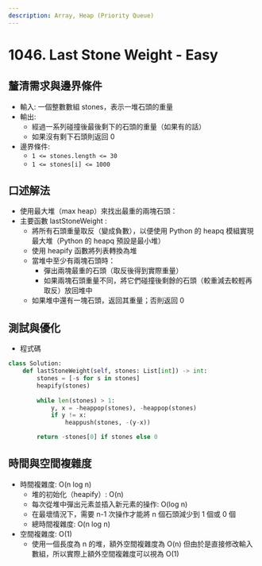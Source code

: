 ```yaml
---
description: Array, Heap (Priority Queue)
---
```


# 1046. Last Stone Weight - Easy

## 釐清需求與邊界條件

* 輸入: 一個整數數組 stones，表示一堆石頭的重量
* 輸出:&#x20;
  * 經過一系列碰撞後最後剩下的石頭的重量（如果有的話）
  * 如果沒有剩下石頭則返回 0&#x20;
* 邊界條件:
  * `1 <= stones.length <= 30`
  * `1 <= stones[i] <= 1000`

## 口述解法

* 使用最大堆（max heap）來找出最重的兩塊石頭：
* 主要函數 lastStoneWeight :&#x20;
  * 將所有石頭重量取反（變成負數），以便使用 Python 的 heapq 模組實現最大堆（Python 的 heapq 預設是最小堆）
  * 使用 heapify 函數將列表轉換為堆
  * 當堆中至少有兩塊石頭時：&#x20;
    * 彈出兩塊最重的石頭（取反後得到實際重量）
    * 如果兩塊石頭重量不同，將它們碰撞後剩餘的石頭（較重減去較輕再取反）放回堆中&#x20;
  * 如果堆中還有一塊石頭，返回其重量；否則返回 0

## 測試與優化

* 程式碼

```python
class Solution:
    def lastStoneWeight(self, stones: List[int]) -> int:
        stones = [-s for s in stones]
        heapify(stones)
        
        while len(stones) > 1:
            y, x = -heappop(stones), -heappop(stones)
            if y != x:
                heappush(stones, -(y-x))

        return -stones[0] if stones else 0
```

## 時間與空間複雜度

* 時間複雜度: O(n log n)&#x20;
  * 堆的初始化（heapify）: O(n)
  * 每次從堆中彈出元素並插入新元素的操作: O(log n)
  * 在最壞情況下，需要 n-1 次操作才能將 n 個石頭減少到 1 個或 0 個
  * 總時間複雜度: O(n log n)&#x20;
* 空間複雜度: O(1)
  * 使用一個長度為 n 的堆，額外空間複雜度為 O(n) 但由於是直接修改輸入數組，所以實際上額外空間複雜度可以視為 O(1)
